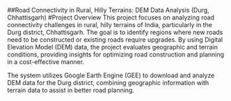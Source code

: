 ##Road Connectivity in Rural, Hilly Terrains: DEM Data Analysis (Durg, Chhattisgarh)
#Project Overview
This project focuses on analyzing road connectivity challenges in rural, hilly terrains of India, particularly in the Durg district, Chhattisgarh. The goal is to identify regions where new roads need to be constructed or existing roads require upgrades. By using Digital Elevation Model (DEM) data, the project evaluates geographic and terrain conditions, providing insights for optimizing road construction and planning in a cost-effective manner.

The system utilizes Google Earth Engine (GEE) to download and analyze DEM data for the Durg district, combining geographic information with terrain data to assist in better road planning.
